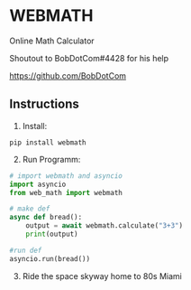 # WEBMATH

Online Math Calculator

Shoutout to BobDotCom#4428 for his help

https://github.com/BobDotCom

## Instructions

1. Install:

```
pip install webmath
```

2. Run Programm:

```python
# import webmath and asyncio
import asyncio
from web_math import webmath

# make def
async def bread():
    output = await webmath.calculate("3+3")
    print(output)

#run def
asyncio.run(bread())
```

3. Ride the space skyway home to 80s Miami
